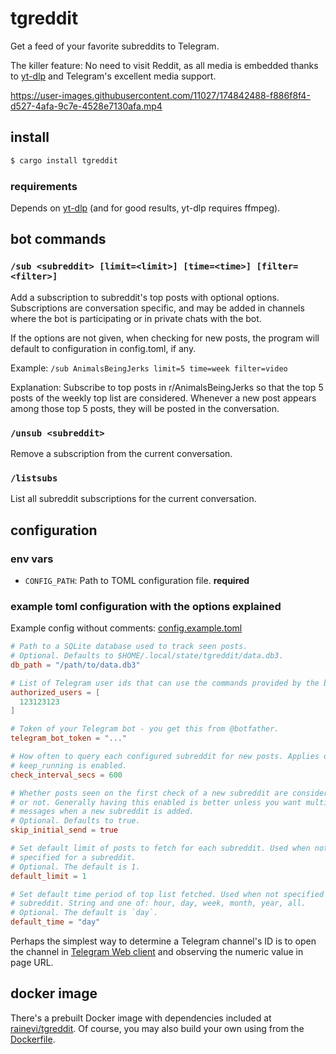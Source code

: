 # tgreddit

Get a feed of your favorite subreddits to Telegram.

The killer feature: No need to visit Reddit, as all media is embedded thanks to
[yt-dlp](yt-dlp) and Telegram's excellent media support.

https://user-images.githubusercontent.com/11027/174842488-f886f8f4-d527-4afa-9c7e-4528e7130afa.mp4

## install

```sh
$ cargo install tgreddit
```

### requirements

Depends on [yt-dlp](yt-dlp) (and for good results, yt-dlp requires ffmpeg).

## bot commands

### `/sub <subreddit> [limit=<limit>] [time=<time>] [filter=<filter>]`

Add a subscription to subreddit's top posts with optional options. Subscriptions
are conversation specific, and may be added in channels where the bot is
participating or in private chats with the bot.

If the options are not given, when checking for new posts, the program will
default to configuration in config.toml, if any.

Example: `/sub AnimalsBeingJerks limit=5 time=week filter=video`

Explanation: Subscribe to top posts in r/AnimalsBeingJerks so that the top 5
posts of the weekly top list are considered. Whenever a new post appears among
those top 5 posts, they will be posted in the conversation.

### `/unsub <subreddit>`

Remove a subscription from the current conversation.

### `/listsubs`

List all subreddit subscriptions for the current conversation.

## configuration

### env vars

- `CONFIG_PATH`: Path to TOML configuration file. **required**

### example toml configuration with the options explained

Example config without comments:
[config.example.toml](https://raw.githubusercontent.com/raine/tgreddit/master/config.example.toml)

```toml
# Path to a SQLite database used to track seen posts.
# Optional. Defaults to $HOME/.local/state/tgreddit/data.db3.
db_path = "/path/to/data.db3"

# List of Telegram user ids that can use the commands provided by the bot.
authorized_users = [
  123123123
]

# Token of your Telegram bot - you get this from @botfather.
telegram_bot_token = "..."

# How often to query each configured subreddit for new posts. Applies only if
# keep_running is enabled.
check_interval_secs = 600

# Whether posts seen on the first check of a new subreddit are considered new
# or not. Generally having this enabled is better unless you want multiple new
# messages when a new subreddit is added.
# Optional. Defaults to true.
skip_initial_send = true

# Set default limit of posts to fetch for each subreddit. Used when not
# specified for a subreddit.
# Optional. The default is 1.
default_limit = 1

# Set default time period of top list fetched. Used when not specified for a
# subreddit. String and one of: hour, day, week, month, year, all.
# Optional. The default is `day`.
default_time = "day"
```

Perhaps the simplest way to determine a Telegram channel's ID is to open the
channel in [Telegram Web client][telegram-web] and observing the numeric value
in page URL.

## docker image

There's a prebuilt Docker image with dependencies included at
[rainevi/tgreddit](https://hub.docker.com/repository/docker/rainevi/tgreddit).
Of course, you may also build your own using from the
[Dockerfile](https://raw.githubusercontent.com/raine/tgreddit/master/Dockerfile).

[yt-dlp]: https://github.com/yt-dlp/yt-dlp
[telegram-web]: https://web.telegram.org/
